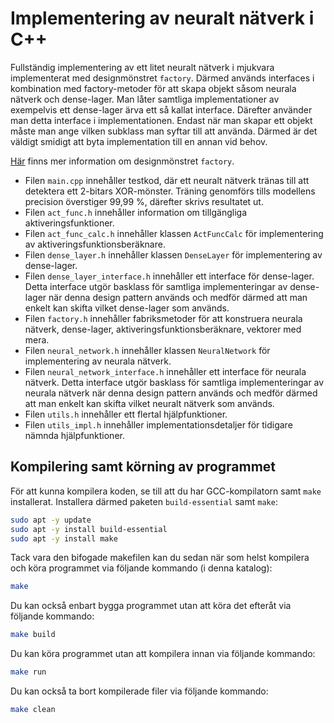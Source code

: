 # Implementering av neuralt nätverk i C++

Fullständig implementering av ett litet neuralt nätverk i mjukvara implementerat med
designmönstret `factory`. Därmed används interfaces i kombination med factory-metoder för
att skapa objekt såsom neurala nätverk och dense-lager. Man låter samtliga implementationer av exempelvis
ett dense-lager ärva ett så kallat interface. Därefter använder man detta interface i implementationen.
Endast när man skapar ett objekt måste man ange vilken subklass man syftar till att använda. Därmed är
det väldigt smidigt att byta implementation till en annan vid behov.

[Här](https://www.geeksforgeeks.org/factory-method-pattern-c-design-patterns/) finns mer information om designmönstret `factory`.

* Filen `main.cpp` innehåller testkod, där ett neuralt nätverk tränas till att detektera ett 2-bitars XOR-mönster.
Träning genomförs tills modellens precision överstiger 99,99 %, därefter skrivs resultatet ut.
* Filen `act_func.h` innehåller information om tillgängliga aktiveringsfunktioner.
* Filen `act_func_calc.h` innehåller klassen `ActFuncCalc` för implementering av aktiveringsfunktionsberäknare.
* Filen `dense_layer.h` innehåller klassen `DenseLayer` för implementering av dense-lager.
* Filen `dense_layer_interface.h` innehåller ett interface för dense-lager. Detta interface
utgör basklass för samtliga implementeringar av dense-lager när denna design pattern används och medför därmed att man enkelt kan skifta vilket dense-lager som används.
* Filen `factory.h` innehåller fabriksmetoder för att konstruera neurala nätverk, dense-lager, aktiveringsfunktionsberäknare, vektorer med mera.
* Filen `neural_network.h` innehåller klassen `NeuralNetwork` för implementering av neurala nätverk.
* Filen `neural_network_interface.h` innehåller ett interface för neurala nätverk. Detta interface
utgör basklass för samtliga implementeringar av neurala nätverk när denna design pattern används och medför därmed att man enkelt kan skifta vilket neuralt nätverk som används.
* Filen `utils.h` innehåller ett flertal hjälpfunktioner.
* Filen `utils_impl.h` innehåller implementationsdetaljer för tidigare nämnda hjälpfunktioner.

## Kompilering samt körning av programmet
För att kunna kompilera koden, se till att du har GCC-kompilatorn samt `make` installerat. 
Installera därmed paketen `build-essential` samt `make`:

```bash
sudo apt -y update
sudo apt -y install build-essential
sudo apt -y install make
```

Tack vara den bifogade makefilen kan du sedan när som helst kompilera och köra programmet via följande kommando (i denna katalog):

```bash
make
```

Du kan också enbart bygga programmet utan att köra det efteråt via följande kommando:

```bash
make build
```

Du kan köra programmet utan att kompilera innan via följande kommando:

```bash
make run
```

Du kan också ta bort kompilerade filer via följande kommando:

```bash
make clean
```
